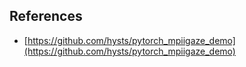 ## References
- [https://github.com/hysts/pytorch_mpiigaze_demo](https://github.com/hysts/pytorch_mpiigaze_demo)